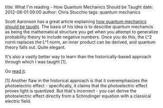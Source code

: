 title: What I'm reading - How Quantum Mechanics Should be Taught
date: 2012-08-01 09:00
author: Chris Stucchio
tags: quantum mechanics





Scott Aaronson has a great article explaining [how quantum mechanics should be taught](http://www.scottaaronson.com/democritus/lec9.html). The basis of his idea is to describe quantum mechancis as being the mathematical structure you get when you attempt to generalize probability theory to include negative numbers. Once you do this, the L^2 norm replaces the L^1 norm, an inner product can be derived, and quantum theory falls out. Quite elegant.

It's also a vastly better way to learn than the historically-based approach through which I was taught [1].

Go [read it](http://www.scottaaronson.com/democritus/lec9.html).

[1] Another flaw in the historical approach is that it overemphasizes the photoelectric effect - specifically, it claims that the photoelectric effect proves light is quantized. But that's incorrect - you can derive the photoelectric effect directly from a Schrodinger equation with a classical electric field.


